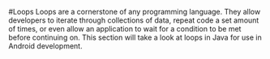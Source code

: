 #Loops
Loops are a cornerstone of any programming language. They allow developers to iterate through collections of data, repeat code a set amount of times, or even allow an application to wait for a condition to be met before continuing on. This section will take a look at loops in Java for use in Android development.
